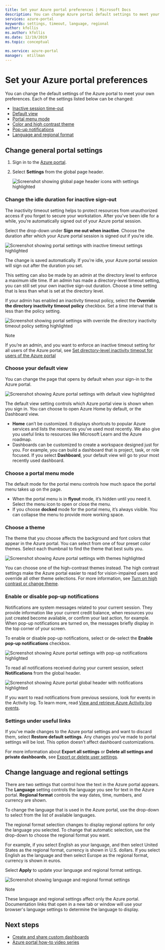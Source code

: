 ```yaml
---
title: Set your Azure portal preferences | Microsoft Docs
description: You can change Azure portal default settings to meet your own preferences. Settings include inactive session timeout, default view, menu mode, contrast, theme, notifications, and language and regional formats
services: azure-portal
keywords: settings, timeout, language, regional
author: kfollis
ms.author: kfollis
ms.date: 12/19/2019
ms.topic: conceptual

ms.service: azure-portal
manager:  mtillman
---
```

# Set your Azure portal preferences

You can change the default settings of the Azure portal to meet your own preferences. Each of the settings listed below can be changed:

* [Inactive session time-out](#change-the-idle-duration-for-inactive-sign-out)
* [Default view](#choose-your-default-view)
* [Portal menu mode](#choose-a-portal-menu-mode)
* [Color and high contrast theme](#choose-a-theme)
* [Pop-up notifications](#enable-or-disable-pop-up-notifications)
* [Language and regional format](#change-language-and-regional-settings)

## Change general portal settings

1. Sign in to the [Azure portal](https://portal.azure.com).
2. Select **Settings** from the global page header.

    ![Screenshot showing global page header icons with settings highlighted](./media/set-preferences/header-settings.png)

### Change the idle duration for inactive sign-out

The inactivity timeout setting helps to protect  resources from unauthorized access if you forget to secure your workstation. After you've been idle for a while, you’re automatically signed out of your Azure portal session.

Select the drop-down under **Sign me out when inactive**. Choose the duration after which your Azure portal session is  signed out if you’re idle.

   ![Screenshot showing portal settings with inactive timeout settings highlighted](./media/set-preferences/inactive-signout-user.png)

The change is saved automatically. If you’re idle, your Azure portal session will sign out after the duration you set.

This setting can also be made by an admin at the directory level to enforce a maximum idle time. If an admin has made a directory-level timeout setting, you can still set your own inactive sign-out duration. Choose a time setting that is less than what is set at the directory level.

If your admin has enabled an inactivity timeout policy, select the **Override the directory inactivity timeout policy** checkbox. Set a time interval that is less than the policy setting.

   ![Screenshot showing portal settings with override the directory inactivity timeout policy setting highlighted](./media/set-preferences/inactive-signout-override.png)


> [!NOTE]
> If you’re an admin, and you want to enforce an inactive timeout setting for all users of the Azure portal, see [Set directory-level inactivity timeout for users of the Azure portal](admin-timeout.md)
>

### Choose your default view 

You can change the page that opens by default when your sign-in to the Azure portal.

   ![Screenshot showing Azure portal settings with default view highlighted](./media/set-preferences/default-view.png)

The default view setting controls which Azure portal view is shown when you sign in. You can choose to open Azure Home by default, or the Dashboard view.

* **Home** can’t be customized.  It displays shortcuts to popular Azure services and lists the resources you’ve used most recently. We also give you useful links to resources like Microsoft Learn and the Azure roadmap.
* Dashboards can be customized to create a workspace designed just for you. For example, you can build a dashboard that is project, task, or role focused. If you select **Dashboard**, your default view will go to your most recently used dashboard.

### Choose a portal menu mode

The default mode for the portal menu controls how much space the portal menu takes up on the page.

* When the portal menu is in **flyout** mode, it’s hidden until you need it. Select the menu icon to open or close the menu.
* If you choose **docked** mode for the portal menu, it’s always visible. You can collapse the menu to provide more working space. 

### Choose a theme

The theme that you choose affects the background and font colors that appear in the Azure portal. You can select from one of four preset color themes. Select each thumbnail to find the theme that best suits you.

   ![Screenshot showing Azure portal settings with themes highlighted](./media/set-preferences/theme.png)

You can choose one of the high-contrast themes instead. The high contrast settings make the Azure portal easier to read for vision-impaired users and override all other theme selections. For more information, see [Turn on high contrast or change theme](azure-portal-change-theme-high-contrast.md).

### Enable or disable pop-up notifications

Notifications are system messages related to your current session. They provide information like your current credit balance, when resources you just created become available, or confirm your last action, for example. When pop-up notifications are turned on, the messages briefly display in the top corner of your screen. 

To enable or disable pop-up notifications, select or de-select the **Enable pop-up notifications** checkbox.

   ![Screenshot showing Azure portal settings with pop-up notifications highlighted](./media/set-preferences/popup-notifications.png)

To read all notifications received during your current session, select **Notifications** from the global header.

   ![Screenshot showing Azure portal global header with notifications highlighted](./media/set-preferences/read-notifications.png)

If you want to read notifications from previous sessions, look for events in the Activity log. To learn more, read [View and retrieve Azure Activity log events](/azure/azure-monitor/platform/activity-log-view).

### Settings under useful links

If you’ve made changes to the Azure portal settings and want to discard them, select **Restore default settings**. Any changes you’ve made to portal settings will be lost. This option doesn’t affect dashboard customizations.

For more information about **Export all settings** or **Delete all settings and private dashboards**, see [Export or delete user settings](azure-portal-export-delete-settings.md).

## Change language and regional settings

There are two settings that control how the text in the Azure portal appears. The **Language** setting controls the language you see for text in the Azure portal. **Regional format** controls the way dates, time, numbers, and currency are shown.

To change the language that is used in the Azure portal, use the drop-down to select from the list of available languages.

The regional format selection changes to display regional options for only the language you selected. To change that automatic selection, use the drop-down to choose the regional format you want.

For example, if you select English as your language, and then select United States as the regional format, currency is shown in U.S. dollars. If you select English as the language and then select Europe as the regional format, currency is shown  in euros.

Select **Apply** to update your language and regional format settings.

   ![Screenshot showing language and regional format settings](./media/set-preferences/language.png)

>[!NOTE]
>These language and regional settings affect only the Azure portal. Documentation links that open in a new tab or window will use your browser's language settings to determine the language to display.
>

## Next steps

* [Create and share custom dashboards](azure-portal-dashboards.md)
* [Azure portal how-to video series](azure-portal-video-series.md)
